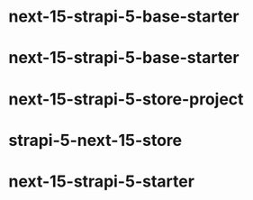 # next-15-strapi-5-base-starter
# next-15-strapi-5-base-starter
# next-15-strapi-5-store-project
# strapi-5-next-15-store
# next-15-strapi-5-starter
